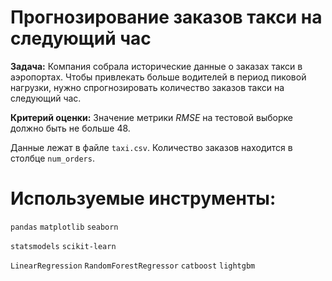 #  Прогнозирование заказов такси на следующий час

**Задача:** Компания собрала исторические данные о заказах такси в аэропортах. Чтобы привлекать больше водителей в период пиковой нагрузки, нужно спрогнозировать количество заказов такси на следующий час.

**Критерий оценки:** Значение метрики *RMSE* на тестовой выборке должно быть не больше 48.


Данные лежат в файле `taxi.csv`. Количество заказов находится в столбце `num_orders`.

# Используемые инструменты: #

`pandas` `matplotlib` `seaborn` 

`statsmodels` `scikit-learn` 

`LinearRegression` `RandomForestRegressor` `catboost` `lightgbm`

